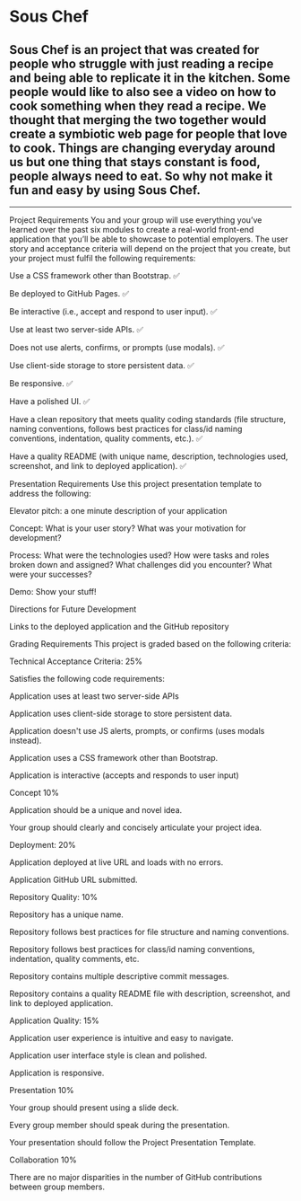 # Sous Chef

## Sous Chef is an project that was created for people who struggle with just reading a recipe and being able to replicate it in the kitchen. Some people would like to also see a video on how to cook something when they read a recipe. We thought that merging the two together would create a symbiotic web page for people that love to cook. Things are changing everyday around us but one thing that stays constant is food, people always need to eat. So why not make it fun and easy by using Sous Chef. 

--------------------------------------------------------------------------------------------------------------------------
Project Requirements
You and your group will use everything you’ve learned over the past six modules to create a real-world front-end application that you’ll be able to showcase to potential employers. The user story and acceptance criteria will depend on the project that you create, but your project must fulfil the following requirements:


Use a CSS framework other than Bootstrap. ✅


Be deployed to GitHub Pages. ✅


Be interactive (i.e., accept and respond to user input). ✅


Use at least two server-side APIs. ✅


Does not use alerts, confirms, or prompts (use modals). ✅


Use client-side storage to store persistent data. ✅


Be responsive. ✅


Have a polished UI. ✅


Have a clean repository that meets quality coding standards (file structure, naming conventions, follows best practices for class/id naming conventions, indentation, quality comments, etc.). ✅


Have a quality README (with unique name, description, technologies used, screenshot, and link to deployed application). ✅



Presentation Requirements
Use this project presentation template to address the following:


Elevator pitch: a one minute description of your application


Concept: What is your user story? What was your motivation for development?


Process: What were the technologies used? How were tasks and roles broken down and assigned? What challenges did you encounter? What were your successes?


Demo: Show your stuff!


Directions for Future Development


Links to the deployed application and the GitHub repository


Grading Requirements
This project is graded based on the following criteria:

Technical Acceptance Criteria: 25% 


Satisfies the following code requirements:


Application uses at least two server-side APIs


Application uses client-side storage to store persistent data.


Application doesn't use JS alerts, prompts, or confirms (uses modals instead).


Application uses a CSS framework other than Bootstrap.


Application is interactive (accepts and responds to user input)



Concept 10%


Application should be a unique and novel idea.


Your group should clearly and concisely articulate your project idea.



Deployment: 20%


Application deployed at live URL and loads with no errors.


Application GitHub URL submitted.



Repository Quality: 10%


Repository has a unique name.


Repository follows best practices for file structure and naming conventions.


Repository follows best practices for class/id naming conventions, indentation, quality comments, etc.


Repository contains multiple descriptive commit messages.


Repository contains a quality README file with description, screenshot, and link to deployed application.



Application Quality: 15%


Application user experience is intuitive and easy to navigate.


Application user interface style is clean and polished.


Application is responsive.



Presentation 10%


Your group should present using a slide deck.


Every group member should speak during the presentation.


Your presentation should follow the Project Presentation Template.



Collaboration 10%

There are no major disparities in the number of GitHub contributions between group members.


